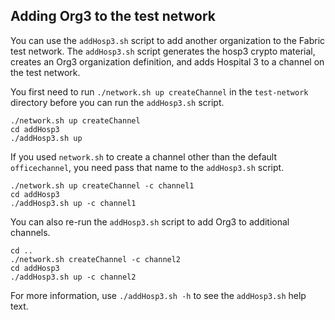 ## Adding Org3 to the test network

You can use the `addHosp3.sh` script to add another organization to the Fabric test network. The `addHosp3.sh` script generates the hosp3 crypto material, creates an Org3 organization definition, and adds Hospital 3 to a channel on the test network.

You first need to run `./network.sh up createChannel` in the `test-network` directory before you can run the `addHosp3.sh` script.

```
./network.sh up createChannel
cd addHosp3
./addHosp3.sh up
```

If you used `network.sh` to create a channel other than the default `officechannel`, you need pass that name to the `addHosp3.sh` script.

```
./network.sh up createChannel -c channel1
cd addHosp3
./addHosp3.sh up -c channel1
```

You can also re-run the `addHosp3.sh` script to add Org3 to additional channels.

```
cd ..
./network.sh createChannel -c channel2
cd addHosp3
./addHosp3.sh up -c channel2
```

For more information, use `./addHosp3.sh -h` to see the `addHosp3.sh` help text.

